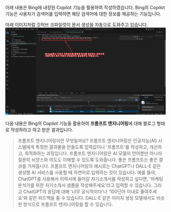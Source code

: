 아래 내용은 Bing에 내장된 Copilot 기능을 활용하여 작성하였습니다.
Bing의 Copilot 기능은 사용자가 검색어를 입력하면 해당 검색어에 대한 정보를 제공하는 기능입니다.

아래 이미지처럼 깃허브 코파일럿이 문서 생성을 자동으로 도와주고 있습니다.
![깃허브 코파일럿 활용 문서작성내용 화면 캡처](githubCopilotCapturedImage.png)

다음 내용은 Bing의 Copilot 기능을 활용하여 **프롬프트 엔지니어링**에 대해 블로그 형태로 작성하라고 하고 받은 결과입니다.
> 프롬프트 엔지니어링이란 무엇일까요? 프롬프트 엔지니어링은 인공지능(AI) 시스템에게 특정한 결과물을 만들도록 입력값이나 '프롬프트'를 작성하고, 개선하고, 최적화하는 과정입니다. 프롬프트 엔지니어링은 AI 모델이 언어뿐만 아니라 질문의 뉘앙스와 의도도 이해할 수 있도록 도와줍니다. 좋은 프롬프트는 좋은 결과를 가져옵니다. 프롬프트 엔지니어링의 예시로는 ChatGPT나 DALL-E 같은 생성형 AI 서비스를 사용할 때 자연어로 입력하는 것이 있습니다. 예를 들어, ChatGPT를 사용해서 이력서에 들어갈 자기소개서를 작성하고 싶다면, '마케팅 분석가를 위한 자기소개서 샘플을 작성해주세요'라고 입력할 수 있습니다. 그리고 ChatGPT의 응답에 대해 '너무 공식적이다'나 '100단어 이내로 줄여주세요'와 같은 피드백을 줄 수 있습니다. DALL-E 같은 이미지 생성 모델에서도 비슷한 방식으로 프롬프트 엔지니어링을 할 수 있습니다.
